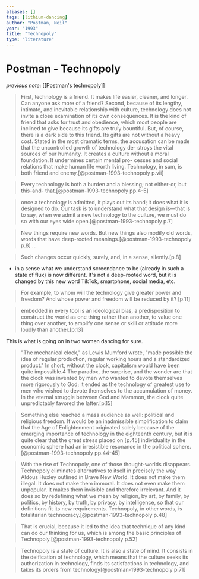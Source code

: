 ```yaml
---
aliases: []
tags: [lithium-dancing]
author: "Postman, Neil"
year: "1993"
title: "Technopoly"
type: "literature"
---
```


# Postman - Technopoly

_previous note:_ [[Postman's technopoly]]
 
> First, technology is a friend. It makes life easier, cleaner, and longer. Can anyone ask more of a friend? Second, because of its lengthy, intimate, and inevitable relationship with culture, technology does not invite a close examination of its own consequences. It is the kind of friend that asks for trust and obedience, which most people are inclined to give because its gifts are truly bountiful. But, of course, there is a dark side to this friend. Its gifts are not without a heavy cost. Stated in the most dramatic terms, the accusation can be made that the uncontrolled growth of technology de- stroys the vital sources of our humanity. It creates a culture without a moral foundation. It undermines certain mental pro- cesses and social relations that make human life worth living. Technology, in sum, is both friend and enemy.[@postman-1993-technopoly p.vii]

> Every technology is both a burden and a blessing; not either-or, but this-and- that.[@postman-1993-technopoly pp.4-5]

> once a technology is admitted, it plays out its hand; it does what it is designed to do. Our task is to understand what that design is—that is to say, when we admit a new technology to the culture, we must do so with our eyes wide open.[@postman-1993-technopoly p.7] 

> New things require new words. But new things also modify old words, words that have deep-rooted meanings.[@postman-1993-technopoly p.8]  ... 

>Such changes occur quickly, surely, and, in a sense, silently.[p.8]

- in a sense what we understand screendance to be (already in such a state of flux) is now different. It's not a deep-rooted word, but it is changed by this new word TikTok, smartphone, social media, etc. 

> For example, to whom will the technology give greater power and freedom? And whose power and freedom will be reduced by it? [p.11]

> embedded in every tool is an ideological bias, a predisposition to construct the world as one thing rather than another, to value one thing over another, to amplify one sense or skill or attitude more loudly than another.[p.13]

This is what is going on in two women dancing for sure. 

>"The mechanical clock," as Lewis Mumford wrote, "made possible the idea of regular production, regular working hours and a standardized product." In short, without the clock, capitalism would have been quite impossible.4 The paradox, the surprise, and the wonder are that the clock was invented by men who wanted to devote themselves more rigorously to God; it ended as the technology of greatest use to men who wished to devote themselves to the accumulation of money. In the eternal struggle between God and Mammon, the clock quite unpredictably favored the latter.[p.15]



> Something else reached a mass audience as well: political and religious freedom. It would be an inadmissible simplification to claim that the Age of Enlightenment originated solely because of the emerging importance of technology in the eighteenth century, but it is quite clear that the great stress placed on [p.45] individuality in the economic sphere had an irresistible resonance in the political sphere.[@postman-1993-technopoly pp.44-45]

> With the rise of Technopoly, one of those thought-worlds disappears. Technopoly eliminates alternatives to itself in precisely the way Aldous Huxley outlined in Brave New World. It does not make them illegal. It does not make them immoral. It does not even make them unpopular. It makes them invisible and therefore irrelevant. And it does so by redefining what we mean by religion, by art, by family, by politics, by history, by truth, by privacy, by intelligence, so that our definitions fit its new requirements. Technopoly, in other words, is totalitarian technocracy.[@postman-1993-technopoly p.48]

> That is crucial, because it led to the idea that technique of any kind can do our thinking for us, which is among the basic principles of Technopoly.[@postman-1993-technopoly p.52]

> Technopoly is a state of culture. It is also a state of mind. It consists in the deification of technology, which means that the culture seeks its authorization in technology, finds its satisfactions in technology, and takes its orders from technology[@postman-1993-technopoly p.71]